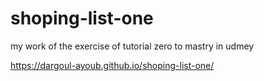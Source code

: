 # shoping-list-one

my work of the exercise of tutorial zero to mastry in udmey 

https://dargoul-ayoub.github.io/shoping-list-one/
